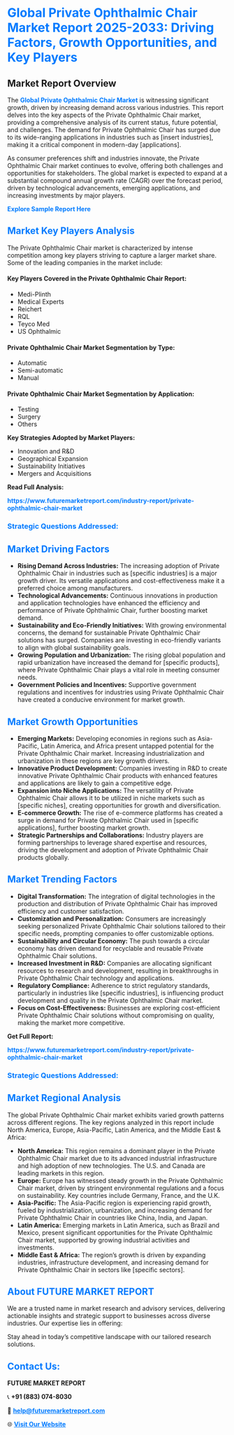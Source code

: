 <h1 style="color: #007BFF;">Global Private Ophthalmic Chair Market Report 2025-2033: Driving Factors, Growth Opportunities, and Key Players</h1>

<section id="overview">
<h2>Market Report Overview</h2>
<p>The <a href="https://www.futuremarketreport.com/industry-report/private-ophthalmic-chair-market" style="color: #007BFF; text-decoration: none;"><strong>Global Private Ophthalmic Chair Market</strong></a> is witnessing significant growth, driven by increasing demand across various industries. This report delves into the key aspects of the Private Ophthalmic Chair market, providing a comprehensive analysis of its current status, future potential, and challenges. The demand for Private Ophthalmic Chair has surged due to its wide-ranging applications in industries such as [insert industries], making it a critical component in modern-day [applications].</p>
<p>As consumer preferences shift and industries innovate, the Private Ophthalmic Chair market continues to evolve, offering both challenges and opportunities for stakeholders. The global market is expected to expand at a substantial compound annual growth rate (CAGR) over the forecast period, driven by technological advancements, emerging applications, and increasing investments by major players.</p>
</section>

<section id="overview">
<p><a href="https://www.futuremarketreport.com/request-sample/reportId=53518" style="color: #007BFF; text-decoration: none;"><strong>Explore Sample Report Here</strong></a></p>
</section>

<section id="key-players">
<h2 style="color: #007BFF;">Market Key Players Analysis</h2>
<p>The Private Ophthalmic Chair market is characterized by intense competition among key players striving to capture a larger market share. Some of the leading companies in the market include:</p>
<h4>Key Players Covered in the Private Ophthalmic Chair Report:</h4>
<ul><li>Medi-Plinth</li><li>Medical Experts</li><li>Reichert</li><li>RQL</li><li>Teyco Med</li><li>US Ophthalmic</li></ul>
<h4>Private Ophthalmic Chair Market Segmentation by Type:</h4>
<ul><li>Automatic</li><li>Semi-automatic</li><li>Manual</li></ul>

<h4>Private Ophthalmic Chair Market Segmentation by Application:</h4>
<ul><li>Testing</li><li>Surgery</li><li>Others</li></ul>
<p><strong>Key Strategies Adopted by Market Players:</strong></p>
<ul>
<li>Innovation and R&D</li>
<li>Geographical Expansion</li>
<li>Sustainability Initiatives</li>
<li>Mergers and Acquisitions</li>
</ul>
</section>

<section>
<p><strong>Read Full Analysis: </strong></p><a href="https://www.futuremarketreport.com/industry-report/private-ophthalmic-chair-market" style="color: #007BFF; text-decoration: none;"><strong>https://www.futuremarketreport.com/industry-report/private-ophthalmic-chair-market</strong></a>
<h3 style="color: #007BFF;">Strategic Questions Addressed:</h3>
</section>

<section id="driving-factors">
<h2 style="color: #007BFF;">Market Driving Factors</h2>
<ul>
<li><strong>Rising Demand Across Industries:</strong> The increasing adoption of Private Ophthalmic Chair in industries such as [specific industries] is a major growth driver. Its versatile applications and cost-effectiveness make it a preferred choice among manufacturers.</li>
<li><strong>Technological Advancements:</strong> Continuous innovations in production and application technologies have enhanced the efficiency and performance of Private Ophthalmic Chair, further boosting market demand.</li>
<li><strong>Sustainability and Eco-Friendly Initiatives:</strong> With growing environmental concerns, the demand for sustainable Private Ophthalmic Chair solutions has surged. Companies are investing in eco-friendly variants to align with global sustainability goals.</li>
<li><strong>Growing Population and Urbanization:</strong> The rising global population and rapid urbanization have increased the demand for [specific products], where Private Ophthalmic Chair plays a vital role in meeting consumer needs.</li>
<li><strong>Government Policies and Incentives:</strong> Supportive government regulations and incentives for industries using Private Ophthalmic Chair have created a conducive environment for market growth.</li>
</ul>
</section>

<section id="growth-opportunities">
<h2 style="color: #007BFF;">Market Growth Opportunities</h2>
<ul>
<li><strong>Emerging Markets:</strong> Developing economies in regions such as Asia-Pacific, Latin America, and Africa present untapped potential for the Private Ophthalmic Chair market. Increasing industrialization and urbanization in these regions are key growth drivers.</li>
<li><strong>Innovative Product Development:</strong> Companies investing in R&D to create innovative Private Ophthalmic Chair products with enhanced features and applications are likely to gain a competitive edge.</li>
<li><strong>Expansion into Niche Applications:</strong> The versatility of Private Ophthalmic Chair allows it to be utilized in niche markets such as [specific niches], creating opportunities for growth and diversification.</li>
<li><strong>E-commerce Growth:</strong> The rise of e-commerce platforms has created a surge in demand for Private Ophthalmic Chair used in [specific applications], further boosting market growth.</li>
<li><strong>Strategic Partnerships and Collaborations:</strong> Industry players are forming partnerships to leverage shared expertise and resources, driving the development and adoption of Private Ophthalmic Chair products globally.</li>
</ul>
</section>

<section id="trending-factors">
<h2 style="color: #007BFF;">Market Trending Factors</h2>
<ul>
<li><strong>Digital Transformation:</strong> The integration of digital technologies in the production and distribution of Private Ophthalmic Chair has improved efficiency and customer satisfaction.</li>
<li><strong>Customization and Personalization:</strong> Consumers are increasingly seeking personalized Private Ophthalmic Chair solutions tailored to their specific needs, prompting companies to offer customizable options.</li>
<li><strong>Sustainability and Circular Economy:</strong> The push towards a circular economy has driven demand for recyclable and reusable Private Ophthalmic Chair solutions.</li>
<li><strong>Increased Investment in R&D:</strong> Companies are allocating significant resources to research and development, resulting in breakthroughs in Private Ophthalmic Chair technology and applications.</li>
<li><strong>Regulatory Compliance:</strong> Adherence to strict regulatory standards, particularly in industries like [specific industries], is influencing product development and quality in the Private Ophthalmic Chair market.</li>
<li><strong>Focus on Cost-Effectiveness:</strong> Businesses are exploring cost-efficient Private Ophthalmic Chair solutions without compromising on quality, making the market more competitive.</li>
</ul>
</section>

<section>
<p><strong>Get Full Report: </strong></p><a href="https://www.futuremarketreport.com/industry-report/private-ophthalmic-chair-market" style="color: #007BFF; text-decoration: none;"><strong>https://www.futuremarketreport.com/industry-report/private-ophthalmic-chair-market</strong></a>
<h3 style="color: #007BFF;">Strategic Questions Addressed:</h3>
</section>


<section id="regional-analysis">
<h2 style="color: #007BFF;">Market Regional Analysis</h2>
<p>The global Private Ophthalmic Chair market exhibits varied growth patterns across different regions. The key regions analyzed in this report include North America, Europe, Asia-Pacific, Latin America, and the Middle East & Africa:</p>
<ul>
<li><strong>North America:</strong> This region remains a dominant player in the Private Ophthalmic Chair market due to its advanced industrial infrastructure and high adoption of new technologies. The U.S. and Canada are leading markets in this region.</li>
<li><strong>Europe:</strong> Europe has witnessed steady growth in the Private Ophthalmic Chair market, driven by stringent environmental regulations and a focus on sustainability. Key countries include Germany, France, and the U.K.</li>
<li><strong>Asia-Pacific:</strong> The Asia-Pacific region is experiencing rapid growth, fueled by industrialization, urbanization, and increasing demand for Private Ophthalmic Chair in countries like China, India, and Japan.</li>
<li><strong>Latin America:</strong> Emerging markets in Latin America, such as Brazil and Mexico, present significant opportunities for the Private Ophthalmic Chair market, supported by growing industrial activities and investments.</li>
<li><strong>Middle East & Africa:</strong> The region’s growth is driven by expanding industries, infrastructure development, and increasing demand for Private Ophthalmic Chair in sectors like [specific sectors].</li>
</ul>
</section>

<footer>
<h2 style="color: #007BFF;">About FUTURE MARKET REPORT</h2>
<p>We are a trusted name in market research and advisory services, delivering actionable insights and strategic support to businesses across diverse industries. Our expertise lies in offering:</p>

<p>Stay ahead in today’s competitive landscape with our tailored research solutions.</p>

<h2 style="color: #007BFF;">Contact Us:</h2>
<p><strong>FUTURE MARKET REPORT</strong></p>
<p>📞 <strong>+91 (883) 074-8030</strong></p>
<p>📧 <strong><a href="mailto:help@futuremarketreport.com" style="color: #007BFF;">help@futuremarketreport.com</a></strong></p>
<p>🌐 <strong><a href="https://www.futuremarketreport.com/" style="color: #007BFF;">Visit Our Website</a></strong></p>
</footer>